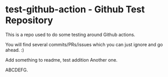 # test-github-action - Github Test Repository

This is a repo used to do some testing around Github actions.

You will find several commits/PRs/issues which you can just ignore and go ahead. :)

Add something to readme, test addition
Another one.

ABCDEFG.
